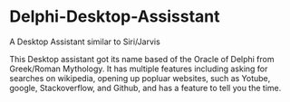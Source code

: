 # Delphi-Desktop-Assisstant
A Desktop Assistant similar to Siri/Jarvis

This Desktop assistant got its name based of the Oracle of Delphi from Greek/Roman Mythology. It has multiple features including asking for searches on wikipedia, opening up popluar websites, such as Yotube, google, Stackoverflow, and Github, and has a feature to tell you the time. 
